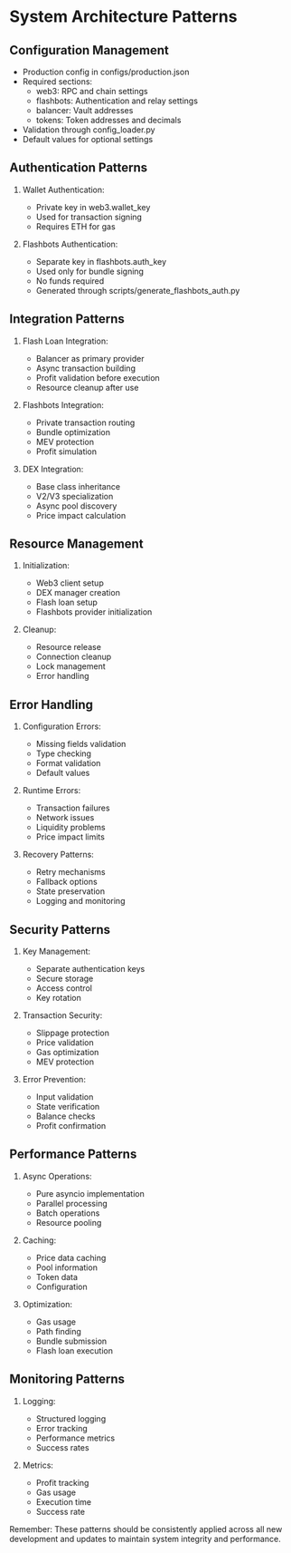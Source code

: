 # System Architecture Patterns

## Configuration Management
- Production config in configs/production.json
- Required sections:
  * web3: RPC and chain settings
  * flashbots: Authentication and relay settings
  * balancer: Vault addresses
  * tokens: Token addresses and decimals
- Validation through config_loader.py
- Default values for optional settings

## Authentication Patterns
1. Wallet Authentication:
   - Private key in web3.wallet_key
   - Used for transaction signing
   - Requires ETH for gas

2. Flashbots Authentication:
   - Separate key in flashbots.auth_key
   - Used only for bundle signing
   - No funds required
   - Generated through scripts/generate_flashbots_auth.py

## Integration Patterns
1. Flash Loan Integration:
   - Balancer as primary provider
   - Async transaction building
   - Profit validation before execution
   - Resource cleanup after use

2. Flashbots Integration:
   - Private transaction routing
   - Bundle optimization
   - MEV protection
   - Profit simulation

3. DEX Integration:
   - Base class inheritance
   - V2/V3 specialization
   - Async pool discovery
   - Price impact calculation

## Resource Management
1. Initialization:
   - Web3 client setup
   - DEX manager creation
   - Flash loan setup
   - Flashbots provider initialization

2. Cleanup:
   - Resource release
   - Connection cleanup
   - Lock management
   - Error handling

## Error Handling
1. Configuration Errors:
   - Missing fields validation
   - Type checking
   - Format validation
   - Default values

2. Runtime Errors:
   - Transaction failures
   - Network issues
   - Liquidity problems
   - Price impact limits

3. Recovery Patterns:
   - Retry mechanisms
   - Fallback options
   - State preservation
   - Logging and monitoring

## Security Patterns
1. Key Management:
   - Separate authentication keys
   - Secure storage
   - Access control
   - Key rotation

2. Transaction Security:
   - Slippage protection
   - Price validation
   - Gas optimization
   - MEV protection

3. Error Prevention:
   - Input validation
   - State verification
   - Balance checks
   - Profit confirmation

## Performance Patterns
1. Async Operations:
   - Pure asyncio implementation
   - Parallel processing
   - Batch operations
   - Resource pooling

2. Caching:
   - Price data caching
   - Pool information
   - Token data
   - Configuration

3. Optimization:
   - Gas usage
   - Path finding
   - Bundle submission
   - Flash loan execution

## Monitoring Patterns
1. Logging:
   - Structured logging
   - Error tracking
   - Performance metrics
   - Success rates

2. Metrics:
   - Profit tracking
   - Gas usage
   - Execution time
   - Success rate

Remember: These patterns should be consistently applied across all new development and updates to maintain system integrity and performance.
